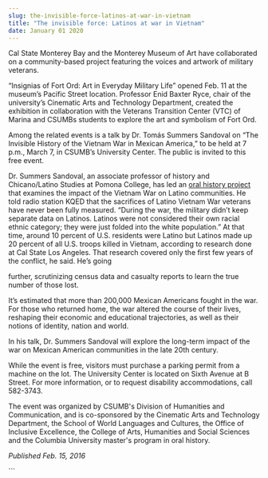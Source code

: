 ```yaml
---
slug: the-invisible-force-latinos-at-war-in-vietnam
title: "The invisible force: Latinos at war in Vietnam"
date: January 01 2020
---
```


 
<p>
  Cal State Monterey Bay and the Monterey Museum of Art have collaborated on a
  community&#45;based project featuring the voices and artwork of military
  veterans.
</p>
<p>
  “Insignias of Fort Ord: Art in Everyday Military Life” opened Feb. 11 at the
  museum’s Pacific Street location. Professor Enid Baxter Ryce, chair of the
  university’s Cinematic Arts and Technology Department, created the exhibition
  in collaboration with the Veterans Transition Center &#40;VTC&#41; of Marina
  and CSUMBs students to explore the art and symbolism of Fort Ord.
</p>
<p>
  Among the related events is a talk by Dr. Tomás Summers Sandoval on “The
  Invisible History of the Vietnam War in Mexican America,” to be held at 7
  p.m., March 7, in CSUMB’s University Center. The public is invited to this
  free event.
</p>
<p>
  Dr. Summers Sandoval, an associate professor of history and Chicano/Latino
  Studies at Pomona College, has led an
  <a
    href="https://ww2.kqed.org/news/2015/05/25/the&#45;invisible&#45;force&#45;latinos&#45;at&#45;war&#45;in&#45;vietnam"
    >oral history project</a
  >
  that examines the impact of the Vietnam War on Latino communities. He told
  radio station KQED that the sacrifices of Latino Vietnam War veterans have
  never been fully measured. “During the war, the military didn’t keep separate
  data on Latinos. Latinos were not considered their own racial ethnic category;
  they were just folded into the white population.” At that time, around 10
  percent of U.S. residents were Latino but Latinos made up 20 percent of all
  U.S. troops killed in Vietnam, according to research done at Cal State Los
  Angeles. That research covered only the first few years of the conflict, he
  said. He’s going
</p>
<p>
  further, scrutinizing census data and casualty reports to learn the true
  number of those lost.
</p>
<p>
  It’s estimated that more than 200,000 Mexican Americans fought in the war. For
  those who returned home, the war altered the course of their lives, reshaping
  their economic and educational trajectories, as well as their notions of
  identity, nation and world.
</p>
<p>
  In his talk, Dr. Summers Sandoval will explore the long&#45;term impact of the
  war on Mexican American communities in the late 20th century.
</p>
<p>
  While the event is free, visitors must purchase a parking permit from a
  machine on the lot. The University Center is located on Sixth Avenue at B
  Street. For more information, or to request disability accommodations, call
  582&#45;3743.
</p>
<p>
  The event was organized by CSUMB's Division of Humanities and Communication,
  and is co&#45;sponsored by the Cinematic Arts and Technology Department, the
  School of World Languages and Cultures, the Office of Inclusive Excellence,
  the College of Arts, Humanities and Social Sciences and the Columbia
  University master's program in oral history.
</p>
<p><em>Published Feb. 15, 2016</em></p>
```
